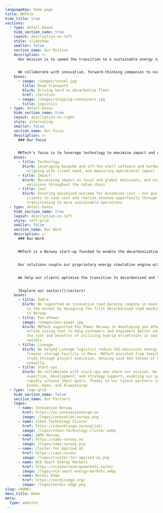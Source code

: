 ```yaml
---
languageKey: Home page
title: MHTech
hide_title: true
sections:
  - type: detail-boxes
    hide_section_name: true
    layout: description-on-left
    style: slideshow
    smaller: false
    section_name: Our Mission
    description: >-
      Our mission is to speed the transition to a sustainable energy system.


      We collaborate with innovative, forward-thinking companies to evaluate infrastructure and economics for transition to energy efficient and decarbonised solutions.
    boxes:
      - image: /images/tunnel.jpg
        title: Road transport
        blurb: Driving hard to decarbonise fleet
        href: /services
      - image: /images/shipping-containers.jpg
        title: Logistics
  - type: detail-boxes
    hide_section_name: true
    layout: description-on-right
    style: alternating
    smaller: false
    section_name: Our Focus
    description: >-
      ### Our Focus


      MHTech's focus is to leverage technology to maximise impact and cost benefit for our clients
    boxes:
      - title: Technology
        blurb: Leveraging bespoke and off-the-shelf software and hardware solutions,
          aligning with client need, and measuring operational impact
      - title: Impact
        blurb: Maximising impact on local and global emissions, and evaluating impact on
          emissions throughout the value chain
      - title: Cost
        blurb: Ensuring maximised outcome for minimised cost - our goal is to enable our
          clients to save cost and realise revenue opportunity through
          transitioning to more sustainable operations
  - type: detail-boxes
    hide_section_name: true
    layout: description-on-left
    style: left-grid
    smaller: false
    section_name: Our Work
    description: >-
      ### Our Work


      MHTech is a Norway start-up founded to enable the decarbonization of complex energy systems across transport, energy systems, industry & built environment.


      Our solutions couple our proprietary energy simulation engine with data analytics and engineering expertise.


      We help our clients optimise the transition to decarbonized and future-ready outcomes – minimising risk and unlocking revenue opportunity.


      [Explore our sectors](/sectors)
    boxes:
      - title: ZeBra
        blurb: We supported an innovative road marking company in maintaining their lead
          in the market by designing the first decarbonised road marking vehicle
          in Norway
      - title: Pon ePower
        image: /images/pon-power.jpg
        blurb: MHTech supported Pon Power Norway in developing pon ePower, an innovative
          online sizing tool to help customers and engineers better understand
          the cost and benefits of utilizing hybrid drivetrains in small
          vessels.
      - title: Lineage
        blurb: We helped Lineage logistics reduce CO2-emissions energy consumption for a
          freezer storage facility in Moss. MHTech assisted from feasibility
          study through project execution. Helping save XXX tonnes of CO2
          annually.
      - title: Start-ups
        blurb: We collaborate with start-ups who share our mission. We provide
          expertise, development, and strategy support, enabling our partners to
          rapidly achieve their goals. Thanks to our latest partners including
          Ezone, Hyke, and AlwaysCargo
  - type: logo-grid
    hide_section_name: false
    section_name: Our Partners
    logos:
      - name: Innovation Norway
        href: https://en.innovasjonnorge.no
        image: /logos/innovation-norway.png
      - name: Viken Technology Cluster
        href: https://vikenklynge.no/english/
        image: /logos/viken-technology-cluster.webp
      - name: SAMS Norway
        href: https://sams-norway.no
        image: /logos/sams-norway.png
      - name: Cluster for Applied AI
        href: https://caai.no/en/
        image: /logos/cluster-for-applied-ai.png
      - name: NCE Smart Energy Markets
        href: https://ncesmartenergymarkets.no/en/
        image: /logos/nce-smart-energy-markets.webp
      - name: Nordic Edge
        href: https://nordicedge.org/
        image: /logos/nordic-edge.png
slug: <HOME>
menu_title: Home
meta:
  type: website
---
```

